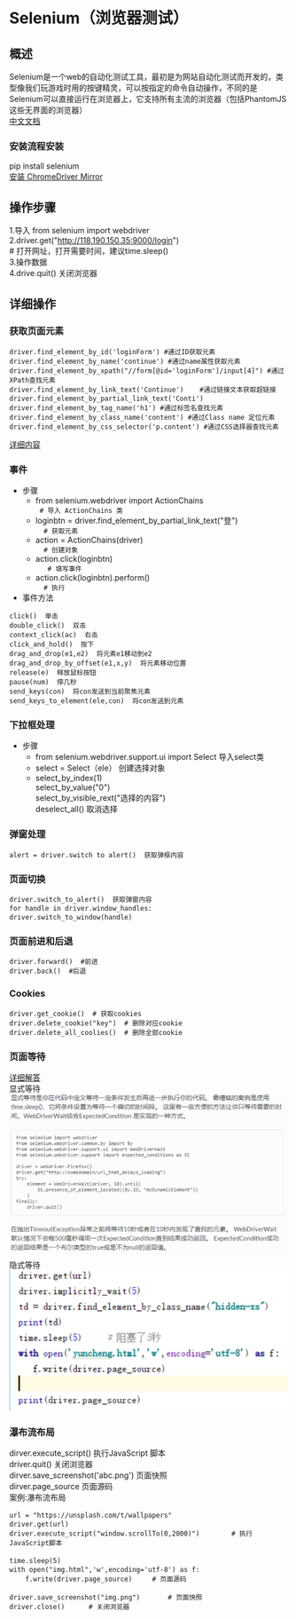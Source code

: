 # Selenium（浏览器测试）
## 概述
Selenium是一个web的自动化测试工具，最初是为网站自动化测试而开发的，类型像我们玩游戏时用的按键精灵，可以按指定的命令自动操作，不同的是Selenium可以直接运行在浏览器上，它支持所有主流的浏览器（包括PhantomJS这些无界面的浏览器）  
[中文文档](https://selenium-python-zh.readthedocs.io/en/latest/)  
### 安装流程安装
pip install selenium  
[安装 ChromeDriver Mirror](http://npm.taobao.org/mirrors/chromedriver/)
## 操作步骤
1.导入 from selenium import webdriver  
2.driver.get("http://118.190.150.35:9000/login")  
    # 打开网址，打开需要时间，建议time.sleep()  
3.操作数据  
4.drive.quit()  关闭浏览器
## 详细操作
### 获取页面元素
```
driver.find_element_by_id('loginForm') #通过ID获取元素
driver.find_element_by_name('continue') #通过name属性获取元素
driver.find_element_by_xpath("//form[@id='loginForm']/input[4]") #通过XPath查找元素
driver.find_element_by_link_text('Continue')	#通过链接文本获取超链接
driver.find_element_by_partial_link_text('Conti')
driver.find_element_by_tag_name('h1') #通过标签名查找元素
driver.find_element_by_class_name('content') #通过Class name 定位元素
driver.find_element_by_css_selector('p.content') #通过CSS选择器查找元素
```
[详细内容](https://selenium-python-zh.readthedocs.io/en/latest/locating-elements.html#locating-elements)
### 事件
* 步骤
	* from selenium.webdriver import ActionChains  
       ``` # 导入 ActionChains 类```
	* loginbtn = driver.find_element_by_partial_link_text("登")   
      ```  # 获取元素```
	* action = ActionChains(driver)  
      ```  # 创建对象```
	* action.click(loginbtn)  
     ```   # 填写事件```
	* action.click(loginbtn).perform()  
      ```  # 执行```
* 事件方法
```
click()  单击
double_click()  双击
context_click(ac)  右击
click_and_hold()  按下
drag_and_drop(e1,e2)  将元素e1移动到e2
drag_and_drop_by_offset(e1,x,y)  将元素移动位置
release(e)  释放鼠标按钮
pause(num)  停几秒
send_keys(con)  将con发送到当前聚焦元素
send_keys_to_element(ele,con)  将con发送到元素
```
### 下拉框处理
* 步骤
	* from selenium.webdriver.support.ui import Select
        导入select类
	* select = Select（ele）
        创建选择对象
	* select_by_index(1)  
      select_by_value("0")  
      select_by_visible_rext("选择的内容")  
      deselect_all()  取消选择  
### 弹窗处理
	alert = driver.switch to alert()  获取弹框内容
### 页面切换
	driver.switch_to_alert()  获取弹窗内容
	for handle in driver.window_handles:
    driver.switch_to_window(handle)
### 页面前进和后退
	driver.forward()  #前进
    driver.back()  #后退
### Cookies
	driver.get_cookie()  # 获取cookies
	driver.delete_cookie("key")  # 删除对应cookie
	driver.delete_all_coolies()  # 删除全部cookie
### 页面等待
[详细解答](https://selenium-python-zh.readthedocs.io/en/latest/waits.html#id2)  
显式等待
![image](3.png)  
隐式等待
![image](4.png)  
### 瀑布流布局
dirver.execute_script()
执行JavaScript 脚本   
driver.quit()
关闭浏览器   
dirver.save_screenshot('abc.png')
页面快照   
dirver.page_source
页面源码   
案例:瀑布流布局
```
url = "https://unsplash.com/t/wallpapers"
driver.get(url)
driver.execute_script("window.scrollTo(0,2000)")        # 执行JavaScript脚本

time.sleep(5)
with open("img.html",'w',encoding='utf-8') as f:
    f.write(driver.page_source)     # 页面源码

driver.save_screenshot("img.png")       # 页面快照
driver.close()      # 关闭浏览器
```